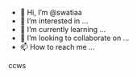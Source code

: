 - 👋 Hi, I’m @swatiaa
- 👀 I’m interested in ...
- 🌱 I’m currently learning ...
- 💞️ I’m looking to collaborate on ...
- 📫 How to reach me ...

<!---
swatiaa/swatiaa is a ✨ special ✨ repository because its `README.md` (this file) appears on your GitHub profile.
You can click the Preview link to take a look at your changes.
--->
ccws

